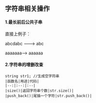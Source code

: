 ## 字符串相关操作

#### 1.最长前后公共子串

直接上例子：

abcdabc --->  abc

aaaaaaa--> aaaaaa

#### 2.字符串的增删改查

```
string str1; //生成空字符串
|函数名|用途|代码|
|--:|:--:|:--|
|size()|返回字符串个数|str.size()|
|push_back()|尾插一个字符|str.push_back()|

